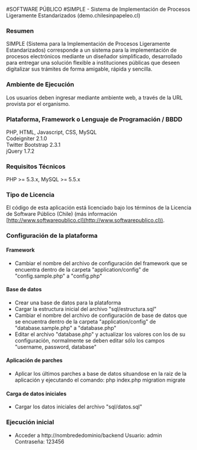 #SOFTWARE PÚBLICO
#SIMPLE - Sistema de Implementación de Procesos Ligeramente Estandarizados (demo.chilesinpapeleo.cl)


### Resumen
SIMPLE (Sistema para la Implementación de Procesos Ligeramente Estandarizados) corresponde a un sistema para la implementación de procesos electrónicos mediante un diseñador simplificado, desarrollado para entregar una solución flexible a instituciones públicas que deseen digitalizar sus trámites de forma amigable, rápida y sencilla.


### Ambiente de Ejecución
Los usuarios deben ingresar mediante ambiente web, a través de la URL provista por el organismo.

### Plataforma, Framework o Lenguaje de Programación / BBDD
PHP, HTML, Javascript, CSS, MySQL  
Codeigniter 2.1.0  
Twitter Bootstrap 2.3.1  
jQuery 1.7.2  

### Requisitos Técnicos
PHP >= 5.3.x, MySQL >= 5.5.x

### Tipo de Licencia
El código de esta aplicación está licenciado bajo los términos de la Licencia de Software Público (Chile) (más información [http://www.softwarepublico.cl](http://www.softwarepublico.cl)).

### Configuración de la plataforma
#### Framework
- Cambiar el nombre del archivo de configuración del framework que se encuentra dentro de la carpeta "application/config" de "config.sample.php" a "config.php"
#### Base de datos
- Crear una base de datos para la plataforma
- Cargar la estructura inicial del archivo "sql/estructura.sql"
- Cambiar el nombre del archivo de configuración de base de datos que se encuentra dentro de la carpeta "application/config" de "database.sample.php" a "database.php"
- Editar el archivo "database.php" y actualizar los valores con los de su configuración, normalmente se deben editar sólo los campos "username, password, database"
#### Aplicación de parches
- Aplicar los últimos parches a base de datos situandose en la raiz de la aplicación y ejecutando el comando: php index.php migration migrate
#### Carga de datos iniciales
- Cargar los datos iniciales del archivo "sql/datos.sql"

### Ejecución inicial
- Acceder a http://nombrededominio/backend
    Usuario: admin
    Contraseña: 123456